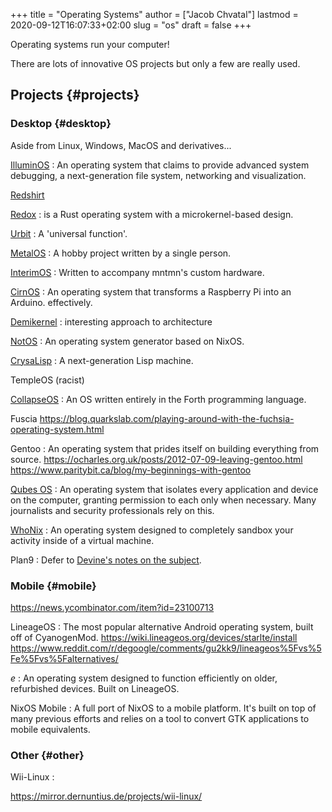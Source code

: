 +++
title = "Operating Systems"
author = ["Jacob Chvatal"]
lastmod = 2020-09-12T16:07:33+02:00
slug = "os"
draft = false
+++

Operating systems run your computer!

There are lots of innovative OS projects but only a few are really used.


## Projects {#projects}


### Desktop {#desktop}

Aside from Linux, Windows, MacOS and derivatives...

[IlluminOS](https://illuminos.org)
: An operating system that claims to provide advanced system debugging, a next-generation file system, networking and visualization.

[Redshirt](https://github.com/tomaka/redshirt)

[Redox](https://gitlab.redox-os.org/redox-os/redox)
: is a Rust operating system with a microkernel-based design.

[Urbit](https://github.com/urbit/urbit)
: A 'universal function'.

[MetalOS](https://github.com/toddsharpe/MetalOS)
: A hobby project written by a single person.

[InterimOS](https://github.com/mntmn/interim)
: Written to accompany mntmn's custom hardware.

[CirnOS](https://github.com/mchlmmc/CirnOS)
: An operating system that transforms a Raspberry Pi into an Arduino. effectively.

[Demikernel](https://github.com/demikernel/demikernel)
: interesting approach to architecture

[NotOS](https://github.com/cleverca22/not-os)
: An operating system generator based on NixOS.

[CrysaLisp](https://github.com/vygr/ChrysaLisp)
: A next-generation Lisp machine.

TempleOS (racist)

[CollapseOS](https://collapseos.org/)
: An OS written entirely in the Forth programming language.

Fuscia <https://blog.quarkslab.com/playing-around-with-the-fuchsia-operating-system.html>

Gentoo
: An operating system that prides itself on building everything from source.
    <https://ocharles.org.uk/posts/2012-07-09-leaving-gentoo.html>
    <https://www.paritybit.ca/blog/my-beginnings-with-gentoo>

[Qubes OS](https://www.qubes-os.org/intro/)
: An operating system that isolates every application and device on the computer, granting permission to each only when necessary. Many journalists and security professionals rely on this.

[WhoNix](https://www.whonix.org/)
: An operating system designed to completely sandbox your activity inside of a virtual machine.

Plan9
: Defer to [Devine's notes on the subject](https://wiki.xxiivv.com/site/plan9.html).


### Mobile {#mobile}

<https://news.ycombinator.com/item?id=23100713>

LineageOS
: The most popular alternative Android operating system, built off of CyanogenMod.
    <https://wiki.lineageos.org/devices/starlte/install>
    <https://www.reddit.com/r/degoogle/comments/gu2kk9/lineageos%5Fvs%5Fe%5Fvs%5Falternatives/>

_e_
: An operating system designed to function efficiently on older, refurbished devices. Built on LineageOS.

NixOS Mobile
: A full port of NixOS to a mobile platform. It's built on top of many previous efforts and relies on a tool to convert GTK applications to mobile equivalents.


### Other {#other}

Wii-Linux
:

<https://mirror.dernuntius.de/projects/wii-linux/>
